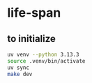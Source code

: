 # life-span

## to initialize

```zsh
uv venv --python 3.13.3
source .venv/bin/activate
uv sync
make dev
```
